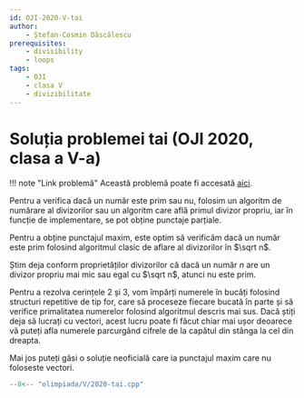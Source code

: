 ```yaml
---
id: OJI-2020-V-tai
author:
    - Ștefan-Cosmin Dăscălescu
prerequisites:
    - divisibility
    - loops
tags:
    - OJI
    - clasa V
    - divizibilitate
---
```


# Soluția problemei tai (OJI 2020, clasa a V-a)

!!! note "Link problemă"
    Această problemă poate fi accesată [aici](https://kilonova.ro/problems/920/).

Pentru a verifica dacă un număr este prim sau nu, folosim un algoritm de numărare
al divizorilor sau un algoritm care află primul divizor propriu, iar în funcție
de implementare, se pot obține punctaje parțiale.

Pentru a obține punctajul maxim, este optim să verificăm dacă un număr este prim
folosind algoritmul clasic de aflare al divizorilor în $\sqrt n$.

Știm deja conform proprietăților divizorilor că dacă un număr $n$ are un divizor
propriu mai mic sau egal cu $\sqrt n$, atunci nu este prim.

Pentru a rezolva cerințele $2$ și $3$, vom împărți numerele în bucăți folosind
structuri repetitive de tip for, care să proceseze fiecare bucată în parte și
să verifice primalitatea numerelor folosind algoritmul descris mai sus. Dacă
știți deja să lucrați cu vectori, acest lucru poate fi făcut chiar mai ușor
deoarece vă puteți afla numerele parcurgând cifrele de la capătul din stânga la
cel din dreapta.

Mai jos puteți găsi o soluție neoficială care ia punctajul maxim care nu
foloseste vectori.

```cpp
--8<-- "olimpiada/V/2020-tai.cpp"
```